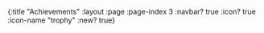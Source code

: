 {:title "Achievements"
 :layout :page
 :page-index 3
 :navbar? true
 :icon? true
 :icon-name "trophy"
 :new? true}